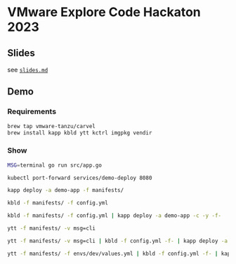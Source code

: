# VMware Explore Code Hackaton 2023

## Slides

see [`slides.md`](/slides.md)

## Demo

### Requirements

```sh
brew tap vmware-tanzu/carvel
brew install kapp kbld ytt kctrl imgpkg vendir
```

### Show

```sh
MSG=terminal go run src/app.go

kubectl port-forward services/demo-deploy 8080

kapp deploy -a demo-app -f manifests/

kbld -f manifests/ -f config.yml

kbld -f manifests/ -f config.yml | kapp deploy -a demo-app -c -y -f-

ytt -f manifests/ -v msg=cli

ytt -f manifests/ -v msg=cli | kbld -f config.yml -f- | kapp deploy -a demo-app -c -y -f-

ytt -f manifests/ -f envs/dev/values.yml | kbld -f config.yml -f- | kapp deploy -a demo-app -c -y -f-
```
